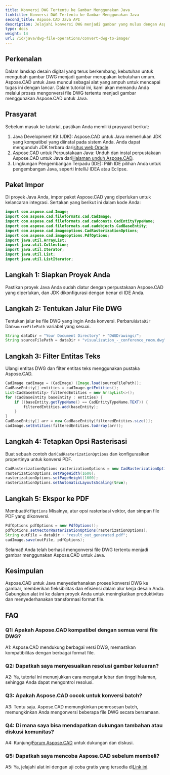 ```yaml
---
title: Konversi DWG Tertentu ke Gambar Menggunakan Java
linktitle: Konversi DWG Tertentu ke Gambar Menggunakan Java
second_title: Aspose.CAD Java API
description: Jelajahi konversi DWG menjadi gambar yang mulus dengan Aspose.CAD untuk Java. Ikuti panduan langkah demi langkah kami untuk transformasi format file yang efisien.
type: docs
weight: 14
url: /id/java/dwg-file-operations/convert-dwg-to-image/
---
```

## Perkenalan

Dalam lanskap desain digital yang terus berkembang, kebutuhan untuk mengubah gambar DWG menjadi gambar merupakan kebutuhan umum. Aspose.CAD untuk Java muncul sebagai alat yang ampuh untuk mencapai tugas ini dengan lancar. Dalam tutorial ini, kami akan memandu Anda melalui proses mengonversi file DWG tertentu menjadi gambar menggunakan Aspose.CAD untuk Java.

## Prasyarat

Sebelum masuk ke tutorial, pastikan Anda memiliki prasyarat berikut:
1.  Java Development Kit (JDK): Aspose.CAD untuk Java memerlukan JDK yang kompatibel yang diinstal pada sistem Anda. Anda dapat mengunduh JDK terbaru dari[situs web Oracle](https://www.oracle.com/java/technologies/javase-downloads.html).
2.  Aspose.CAD untuk Perpustakaan Java: Unduh dan instal perpustakaan Aspose.CAD untuk Java dari[Halaman unduh Aspose.CAD](https://releases.aspose.com/cad/java/).
3. Lingkungan Pengembangan Terpadu (IDE): Pilih IDE pilihan Anda untuk pengembangan Java, seperti IntelliJ IDEA atau Eclipse.

## Paket Impor

Di proyek Java Anda, impor paket Aspose.CAD yang diperlukan untuk kelancaran integrasi. Sertakan yang berikut ini dalam kode Anda:

```java
import com.aspose.cad.Image;
import com.aspose.cad.fileformats.cad.CadImage;
import com.aspose.cad.fileformats.cad.cadconsts.CadEntityTypeName;
import com.aspose.cad.fileformats.cad.cadobjects.CadBaseEntity;
import com.aspose.cad.imageoptions.CadRasterizationOptions;
import com.aspose.cad.imageoptions.PdfOptions;
import java.util.ArrayList;
import java.util.Collection;
import java.util.Iterator;
import java.util.List;
import java.util.ListIterator;
```

## Langkah 1: Siapkan Proyek Anda

Pastikan proyek Java Anda sudah diatur dengan perpustakaan Aspose.CAD yang diperlukan, dan JDK dikonfigurasi dengan benar di IDE Anda.

## Langkah 2: Tentukan Jalur File DWG

Tentukan jalur ke file DWG yang ingin Anda konversi. Perbarui`dataDir` Dan`sourceFilePath` variabel yang sesuai.

```java
String dataDir = "Your Document Directory" + "DWGDrawings/";
String sourceFilePath = dataDir + "visualization_-_conference_room.dwg";
```

## Langkah 3: Filter Entitas Teks

Ulangi entitas DWG dan filter entitas teks menggunakan pustaka Aspose.CAD.

```java
CadImage cadImage = (CadImage) (Image.load(sourceFilePath));
CadBaseEntity[] entities = cadImage.getEntities();
List<CadBaseEntity> filteredEntities = new ArrayList<>();
for (CadBaseEntity baseEntity : entities) {
    if ((baseEntity.getTypeName() == CadEntityTypeName.TEXT)) {
        filteredEntities.add(baseEntity);
    }
}
CadBaseEntity[] arr = new CadBaseEntity[filteredEntities.size()];
cadImage.setEntities(filteredEntities.toArray(arr));
```

## Langkah 4: Tetapkan Opsi Rasterisasi

 Buat sebuah contoh dari`CadRasterizationOptions` dan konfigurasikan propertinya untuk konversi PDF.

```java
CadRasterizationOptions rasterizationOptions = new CadRasterizationOptions();
rasterizationOptions.setPageWidth(1600);
rasterizationOptions.setPageHeight(1600);
rasterizationOptions.setAutomaticLayoutsScaling(true);
```

## Langkah 5: Ekspor ke PDF

 Membuat`PdfOptions` Misalnya, atur opsi rasterisasi vektor, dan simpan file PDF yang dikonversi.

```java
PdfOptions pdfOptions = new PdfOptions();
pdfOptions.setVectorRasterizationOptions(rasterizationOptions);
String outFile = dataDir + "result_out_generated.pdf";
cadImage.save(outFile, pdfOptions);
```

Selamat! Anda telah berhasil mengonversi file DWG tertentu menjadi gambar menggunakan Aspose.CAD untuk Java.

## Kesimpulan

Aspose.CAD untuk Java menyederhanakan proses konversi DWG ke gambar, memberikan fleksibilitas dan efisiensi dalam alur kerja desain Anda. Gabungkan alat ini ke dalam proyek Anda untuk meningkatkan produktivitas dan menyederhanakan transformasi format file.

## FAQ

### Q1: Apakah Aspose.CAD kompatibel dengan semua versi file DWG?

A1: Aspose.CAD mendukung berbagai versi DWG, memastikan kompatibilitas dengan berbagai format file.

### Q2: Dapatkah saya menyesuaikan resolusi gambar keluaran?

A2: Ya, tutorial ini menunjukkan cara mengatur lebar dan tinggi halaman, sehingga Anda dapat mengontrol resolusi.

### Q3: Apakah Aspose.CAD cocok untuk konversi batch?

A3: Tentu saja. Aspose.CAD memungkinkan pemrosesan batch, memungkinkan Anda mengonversi beberapa file DWG secara bersamaan.

### Q4: Di mana saya bisa mendapatkan dukungan tambahan atau diskusi komunitas?

 A4: Kunjungi[Forum Aspose.CAD](https://forum.aspose.com/c/cad/19) untuk dukungan dan diskusi.

### Q5: Dapatkah saya mencoba Aspose.CAD sebelum membeli?

 A5: Ya, jelajahi alat ini dengan uji coba gratis yang tersedia di[Link ini](https://releases.aspose.com/).